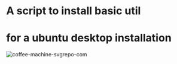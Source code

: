 # A script to install basic util
# for a ubuntu desktop installation
![coffee-machine-svgrepo-com](https://user-images.githubusercontent.com/66681971/221270581-6a261a99-bd74-43e0-a691-f44fc97d64cb.svg)
